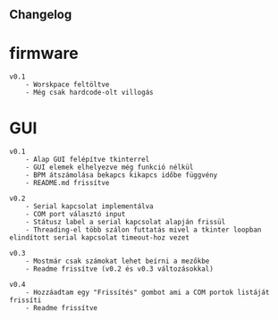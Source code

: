 ## Changelog

# firmware
    v0.1
        - Worskpace feltöltve
        - Még csak hardcode-olt villogás
# GUI
    v0.1
        - Alap GUI felépítve tkinterrel
        - GUI elemek elhelyezve még funkció nélkül
        - BPM átszámolása bekapcs kikapcs időbe függvény
        - README.md frissítve
    
    v0.2
        - Serial kapcsolat implementálva
        - COM port választó input
        - Státusz label a serial kapcsolat alapján frissül
        - Threading-el több szálon futtatás mivel a tkinter loopban elindított serial kapcsolat timeout-hoz vezet
    
    v0.3
        - Mostmár csak számokat lehet beírni a mezőkbe
        - Readme frissítve (v0.2 és v0.3 változásokkal)

    v0.4
        - Hozzáadtam egy "Frissítés" gombot ami a COM portok listáját frissíti
        - Readme frissítve